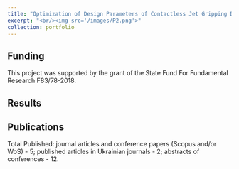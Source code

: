 ```yaml
---
title: "Optimization of Design Parameters of Contactless Jet Gripping Devices of Industrial Robots"
excerpt: "<br/><img src='/images/P2.png'>"
collection: portfolio
---
```

## Funding
This project was supported by the grant of the State Fund For Fundamental Research F83/78-2018.

## Results

## Publications
Total Published: journal articles and conference papers (Scopus and/or WoS) - 5; published articles in Ukrainian journals - 2; abstracts of conferences - 12.



